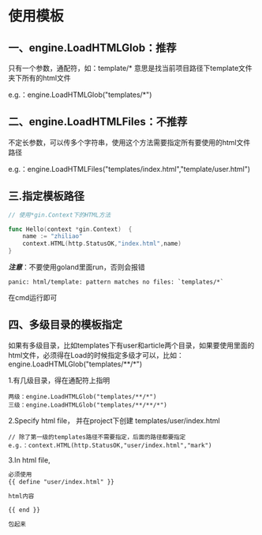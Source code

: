 # 使用模板

## 一、engine.LoadHTMLGlob：推荐

只有一个参数，通配符，如：template/*    意思是找当前项目路径下template文件夹下所有的html文件

e.g.：engine.LoadHTMLGlob("templates/*")

## 二、engine.LoadHTMLFiles：不推荐

不定长参数，可以传多个字符串，使用这个方法需要指定所有要使用的html文件路径

e.g.：engine.LoadHTMLFiles("templates/index.html","template/user.html")

## 三.指定模板路径

```go
// 使用*gin.Context下的HTML方法

func Hello(context *gin.Context)  {
    name := "zhiliao"
    context.HTML(http.StatusOK,"index.html",name)
}
```

***注意***：不要使用goland里面run，否则会报错

```
panic: html/template: pattern matches no files: `templates/*`
```

在cmd运行即可

## 四、多级目录的模板指定

如果有多级目录，比如templates下有user和article两个目录，如果要使用里面的html文件，必须得在Load的时候指定多级才可以，比如：engine.LoadHTMLGlob("templates/**/*")

1.有几级目录，得在通配符上指明

```
两级：engine.LoadHTMLGlob("templates/**/*")
三级：engine.LoadHTMLGlob("templates/**/**/*")
```

2.Specify html file， 并在project下创建 templates/user/index.html 

```
// 除了第一级的templates路径不需要指定，后面的路径都要指定
e.g.：context.HTML(http.StatusOK,"user/index.html","mark")
```

3.In html file,

```html
必须使用
{{ define "user/index.html" }}

html内容

{{ end }}

包起来
```